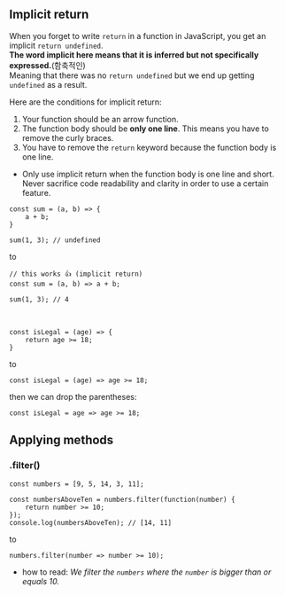 ## Implicit return
When you forget to write ```return``` in a function in JavaScript, you get an implicit ```return undefined```.      
**The word implicit here means that it is inferred but not specifically expressed.**(함축적인)    
Meaning that there was no ```return undefined``` but we end up getting ```undefined``` as a result.     

Here are the conditions for implicit return:    
1. Your function should be an arrow function.
2. The function body should be **only one line**. This means you have to remove the curly braces.
3. You have to remove the ```return``` keyword because the function body is one line.
- Only use implicit return when the function body is one line and short. Never sacrifice code readability and clarity in order to use a certain feature.
```
const sum = (a, b) => {
    a + b;
}

sum(1, 3); // undefined
```
to
```
// this works 👍 (implicit return)
const sum = (a, b) => a + b;

sum(1, 3); // 4
```

<br/>

```
const isLegal = (age) => {
    return age >= 18;
}
```
to
```
const isLegal = (age) => age >= 18;
```
then we can drop the parentheses:
```
const isLegal = age => age >= 18;
```

## Applying methods
### .filter()
```
const numbers = [9, 5, 14, 3, 11];

const numbersAboveTen = numbers.filter(function(number) {
    return number >= 10;
});
console.log(numbersAboveTen); // [14, 11]
```
to
```
numbers.filter(number => number >= 10);
```
- how to read: *We filter the ```numbers``` where the ```number``` is bigger than or equals 10.*




